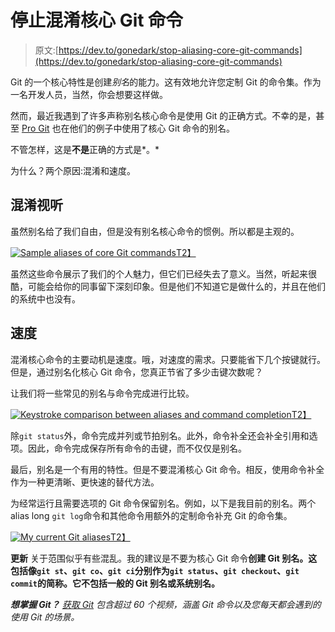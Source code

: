 # 停止混淆核心 Git 命令

> 原文:[https://dev.to/gonedark/stop-aliasing-core-git-commands](https://dev.to/gonedark/stop-aliasing-core-git-commands)

Git 的一个核心特性是创建*别名*的能力。这有效地允许您定制 Git 的命令集。作为一名开发人员，当然，你会想要这样做。

然而，最近我遇到了许多声称别名核心命令是使用 Git 的正确方式。不幸的是，甚至 [Pro Git](https://git-scm.com/book/en/v2/Git-Basics-Git-Aliases) 也在他们的例子中使用了核心 Git 命令的别名。

不管怎样，这是**不是**正确的方式是*。*

为什么？两个原因:混淆和速度。

## [](#obfuscation)混淆视听

虽然别名给了我们自由，但是没有别名核心命令的惯例。所以都是主观的。

[![Sample aliases of core Git commands](../Images/a7fd07e429996a1ce420f41ed5da24fe.png "Sample aliases of core Git commands")T2】](https://res.cloudinary.com/practicaldev/image/fetch/s--b-L0JfqL--/c_limit%2Cf_auto%2Cfl_progressive%2Cq_auto%2Cw_880/https://jason.pureconcepts.net/images/aliases-core-git-commands.png)

虽然这些命令展示了我们的个人魅力，但它们已经失去了意义。当然，听起来很酷，可能会给你的同事留下深刻印象。但是他们不知道它是做什么的，并且在他们的系统中也没有。

## [](#speed)速度

混淆核心命令的主要动机是速度。哦，对速度的需求。只要能省下几个按键就行。但是，通过别名化核心 Git 命令，您真正节省了多少击键次数呢？

让我们将一些常见的别名与命令完成进行比较。

[![Keystroke comparison between aliases and command completion](../Images/e61667eb322cbe9ad7ec2d26acbebf67.png "Keystroke comparison between aliases and command completion")T2】](https://res.cloudinary.com/practicaldev/image/fetch/s--1W0dL8c3--/c_limit%2Cf_auto%2Cfl_progressive%2Cq_auto%2Cw_880/https://jason.pureconcepts.net/images/keystrokes-git-aliases-vs-command-completion.png)

除`git status`外，命令完成并列或节拍别名。此外，命令补全还会补全引用和选项。因此，命令完成保存所有命令的击键，而不仅仅是别名。

最后，别名是一个有用的特性。但是不要混淆核心 Git 命令。相反，使用命令补全作为一种更清晰、更快速的替代方法。

为经常运行且需要选项的 Git 命令保留别名。例如，以下是我目前的别名。两个 alias long `git log`命令和其他命令用额外的定制命令补充 Git 的命令集。

[![My current Git aliases](../Images/8d6e206ca89726baceb14d6365dab166.png "My current Git aliases")T2】](https://res.cloudinary.com/practicaldev/image/fetch/s--jp-514dE--/c_limit%2Cf_auto%2Cfl_progressive%2Cq_auto%2Cw_880/https://jason.pureconcepts.net/images/jmac-git-aliases.png)

**更新**
关于范围似乎有些混乱。我的建议是不要为核心 Git 命令**创建 **Git 别名**。这包括像`git st`、`git co`、`git ci`分别作为`git status`、`git checkout`、`git commit`的简称。它不包括一般的 Git 别名或系统别名。**

***想掌握 Git？** [获取 Git](https://gettinggit.com) 包含超过 60 个视频，涵盖 Git 命令以及您每天都会遇到的使用 Git 的场景。*